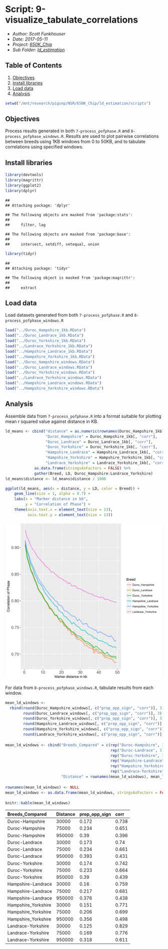 # Script: 9-visualize_tabulate_correlations

- *Author: Scott Funkhouser*
- *Date: 2017-05-11*
- *Project: [650K_Chip](../../../README.md)*
- *Sub Folder: [ld_estimation](../../ld_estimation.md)*

## Table of Contents

1. [Objectives](#objectives)
2. [Install libraries](#install-libraries)
3. [Load data](#load-data)
4. [Analysis](#analysis)



```r
setwd("/mnt/research/pigsnp/NSR/650K_Chip/ld_estimation/scripts")
```

## Objectives

Process results generated in both `7-process_pofphase.R` and
`8-process_pofphase_windows.R`. Results are used to plot pairwise correlations
between breeds using 1KB windows from 0 to 50KB, and to tabulate correlations
using specified windows.

## Install libraries


```r
library(devtools)
library(magrittr)
library(ggplot2)
library(dplyr)
```

```
## 
## Attaching package: 'dplyr'
```

```
## The following objects are masked from 'package:stats':
## 
##     filter, lag
```

```
## The following objects are masked from 'package:base':
## 
##     intersect, setdiff, setequal, union
```

```r
library(tidyr)
```

```
## 
## Attaching package: 'tidyr'
```

```
## The following object is masked from 'package:magrittr':
## 
##     extract
```

## Load data
Load datasets generated from both `7-process_pofphase.R` and
`8-process_pofphase_windows.R`


```r
load("../Duroc_Hampshire_1kb.RData")
load("../Duroc_Landrace_1kb.RData")
load("../Duroc_Yorkshire_1kb.RData")
load("../Landrace_Yorkshire_1kb.RData")
load("../Hampshire_Landrace_1kb.RData")
load("../Hampshire_Yorkshire_1kb.RData")
load("../Duroc_Hampshire_windows.RData")
load("../Duroc_Landrace_windows.RData")
load("../Duroc_Yorkshire_windows.RData")
load("../Landrace_Yorkshire_windows.RData")
load("../Hampshire_Landrace_windows.RData")
load("../Hampshire_Yorkshire_windows.RData")
```

## Analysis
Assemble data from `7-process_pofphase.R` into a format suitable for plotting
mean r squared value against distance in KB.


```r
ld_means <- cbind("distance" = as.numeric(rownames(Duroc_Hampshire_1kb)),
                  "Duroc_Hampshire" = Duroc_Hampshire_1kb[, "corr"],
                  "Duroc_Landrace" = Duroc_Landrace_1kb[, "corr"],
                  "Duroc_Yorkshire" = Duroc_Yorkshire_1kb[, "corr"],
                  "Hampshire_Landrace" = Hampshire_Landrace_1kb[, "corr"],
                  "Hampshire_Yorkshire" = Hampshire_Yorkshire_1kb[, "corr"],
                  "Landrace_Yorkshire" = Landrace_Yorkshire_1kb[, "corr"]) %>%
             as.data.frame(stringsAsFactors = FALSE) %>%
             gather(Breed, LD, Duroc_Hampshire:Landrace_Yorkshire)
ld_means$distance <- ld_means$distance / 1000
```

```r
ggplot(ld_means, aes(x = distance, y = LD, color = Breed)) +
    geom_line(size = 1, alpha = 0.7) +
    labs(x = "Marker distance in kb",
         y = "Correlation of Phase") +
    theme(axis.text.x = element_text(size = 13),
          axis.text.y = element_text(size = 13))
```

![plot of chunk global_corr](figure/global_corr-1.tiff)

For data from `8-process_pofphase_windows.R`, tabulate results from each
window.


```r
mean_ld_windows <-
  rbind(round(Duroc_Hampshire_windows[, c("prop_opp_sign", "corr")], 3),
        round(Duroc_Landrace_windows[, c("prop_opp_sign", "corr")], 3),
        round(Duroc_Yorkshire_windows[, c("prop_opp_sign", "corr")], 3),
        round(Hampshire_Landrace_windows[, c("prop_opp_sign", "corr")], 3),
        round(Hampshire_Yorkshire_windows[, c("prop_opp_sign", "corr")], 3),
        round(Landrace_Yorkshire_windows[, c("prop_opp_sign", "corr")], 3))

mean_ld_windows <- cbind("Breeds_Compared" = c(rep("Duroc-Hampshire", 3),
                                               rep("Duroc-Landrace", 3),
                                               rep("Duroc-Yorkshire", 3),
                                               rep("Hampshire-Landrace", 3),
                                               rep("Hampshire_Yorkshire", 3),
                                               rep("Landrace-Yorkshire", 3)),
                         "Distance" = rownames(mean_ld_windows), mean_ld_windows)

rownames(mean_ld_windows) <- NULL
mean_ld_windows <- as.data.frame(mean_ld_windows, stringsAsFactors = FALSE)

knitr::kable(mean_ld_windows)
```



|Breeds_Compared     |Distance |prop_opp_sign |corr  |
|:-------------------|:--------|:-------------|:-----|
|Duroc-Hampshire     |30000    |0.172         |0.738 |
|Duroc-Hampshire     |75000    |0.234         |0.651 |
|Duroc-Hampshire     |950000   |0.39          |0.396 |
|Duroc-Landrace      |30000    |0.173         |0.74  |
|Duroc-Landrace      |75000    |0.234         |0.661 |
|Duroc-Landrace      |950000   |0.393         |0.431 |
|Duroc-Yorkshire     |30000    |0.174         |0.742 |
|Duroc-Yorkshire     |75000    |0.233         |0.664 |
|Duroc-Yorkshire     |950000   |0.39          |0.439 |
|Hampshire-Landrace  |30000    |0.16          |0.759 |
|Hampshire-Landrace  |75000    |0.217         |0.681 |
|Hampshire-Landrace  |950000   |0.376         |0.438 |
|Hampshire_Yorkshire |30000    |0.151         |0.771 |
|Hampshire_Yorkshire |75000    |0.206         |0.699 |
|Hampshire_Yorkshire |950000   |0.356         |0.498 |
|Landrace-Yorkshire  |30000    |0.125         |0.829 |
|Landrace-Yorkshire  |75000    |0.169         |0.776 |
|Landrace-Yorkshire  |950000   |0.318         |0.611 |

